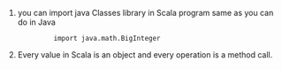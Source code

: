 1. you can import java Classes library in Scala program same as you can do in Java

   ```
            import java.math.BigInteger
   ```

2. Every value in Scala is an object and every operation is a method call. 

